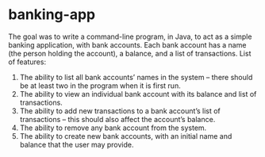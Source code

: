 # banking-app
The goal was to write a command-line program, in Java, to act as a simple banking application, with bank accounts. Each bank account has a name (the person holding the account), a balance, and a list of transactions. List of features:
1. The ability to list all bank accounts’ names in the system – there should be at least two in the program when it is first run.
2. The ability to view an individual bank account with its balance and list of transactions.
3. The ability to add new transactions to a bank account’s list of transactions – this should also affect the account’s balance.
4. The ability to remove any bank account from the system.
5. The ability to create new bank accounts, with an initial name and balance that the user may provide.
